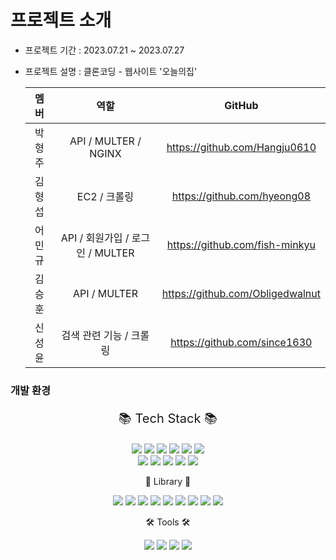 # 프로젝트 소개
- 프로젝트 기간 : 2023.07.21 ~ 2023.07.27
- 프로젝트 설명 : 클론코딩 - 웹사이트 '오늘의집'
  
  |  멤버  |        역할      | GitHub |
  | :----: | :-------------: | :-------------: |
  | 박형주 | API / MULTER / NGINX   |https://github.com/Hangju0610|
  | 김형섭 | EC2 / 크롤링 |https://github.com/hyeong08|
  | 어민규 | API / 회원가입 / 로그인 / MULTER |https://github.com/fish-minkyu|
  | 김승훈 | API / MULTER |https://github.com/Obligedwalnut|
  | 신성윤 | 검색 관련 기능 / 크롤링 |https://github.com/since1630|

### 개발 환경
<div align="center">
<p style="font-size:20px;">📚 Tech Stack 📚</p>
  <img src="https://img.shields.io/badge/JavaScript-f7df1e?style=flat&logo=JavaScript&logoColor=white" />
  <img src="https://img.shields.io/badge/Node.js-339933?style=flat&logo=Node.js&logoColor=white" />
  <img src="https://img.shields.io/badge/Express-000000?style=flat&logo=Express&logoColor=white" />
  <img src="https://img.shields.io/badge/MySQL-4479a1?style=flat&logo=mysql&logoColor=white" />
  <img src="https://img.shields.io/badge/Sequelize-52b0e7?style=flat&logo=Sequelize&logoColor=white" />
  <img src="https://img.shields.io/badge/JSON-000000?style=flat&logo=JSON&logoColor=white" />
<br/>
  <img src="https://img.shields.io/badge/Github Actions-2088FF?style=flat&logo=githubactions&logoColor=white" />
  <img src="https://img.shields.io/badge/Amazon EC2-FF9900?style=flat&logo=amazonec2&logoColor=white" />
  <img src="https://img.shields.io/badge/Amazon S3-569A31?style=flat&logo=amazons3&logoColor=white" />
  <img src="https://img.shields.io/badge/NGINX-009639?style=flat&logo=nginx&logoColor=white" />
  <img src="https://img.shields.io/badge/Amazon RDS-527FFF?style=flat&logo=amazonrds&logoColor=white" />
<br/>
<p> 📒 Library 📒 </p>
  <img src="https://img.shields.io/badge/JSON Web Token-000000?style=flat&logo=JSON Web Tokens&logoColor=white" />
  <img src="https://img.shields.io/badge/.env-ecd53f?style=flat&logo=dotenv&logoColor=white" />
  <img src="https://img.shields.io/badge/multer-S3-ecd53f?style=flat&logo=&logoColor=white" />
  <img src="https://img.shields.io/badge/prettier-F7B93E?style=flat&logo=prettier&logoColor=white" />
  <img src="https://img.shields.io/badge/bycript-006600?style=flat&logo=&logoColor=white" />
  <img src="https://img.shields.io/badge/multer-512BD4?style=flat&logo=&logoColor=white" />
  <img src="https://img.shields.io/badge/morgan-40AEF0?style=flat&logo=s&logoColor=white" />
  <img src="https://img.shields.io/badge/certbot-00A98F?style=flat&logo=&logoColor=white" />
  <img src="https://img.shields.io/badge/cors-FF6550?style=flat&logo=&logoColor=white" />
<br/>
<p>🛠 Tools 🛠</p>
  <img src="https://img.shields.io/badge/Visual Studio Code-007acc?style=flat&logo=Visual Studio Code&logoColor=white" />
  <img src="https://img.shields.io/badge/GitHub-181717?style=flat&logo=GitHub&181717=white" />
  <img src="https://img.shields.io/badge/Slack-4a154b?style=flat&logo=slack&4a154b=white" />
  <img src="https://img.shields.io/badge/Notion-000000?style=flat&logo=Notion&4a154b=white" />
<br/>
